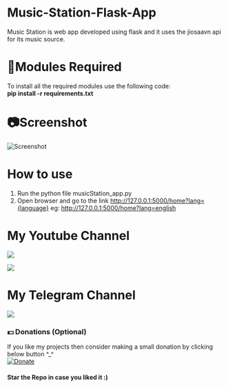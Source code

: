 # Music-Station-Flask-App
Music Station is web app developed using flask and it uses the jiosaavn api for its music source.

# 📎Modules Required
To install all the required modules use the following code:
<br/>
<b>pip install -r requirements.txt</b>

# 📷Screenshot
![Screenshot](https://user-images.githubusercontent.com/68910039/95676295-bdcc7000-0bda-11eb-8344-4611e8280a63.jpg)

# How to use
1. Run the python file musicStation_app.py
2. Open browser and go to the link http://127.0.0.1:5000/home?lang={language} eg: http://127.0.0.1:5000/home?lang=english

# My Youtube Channel
[![](https://img.shields.io/badge/Subscribe-red?style=for-the-badge&logo=YouTube)](https://www.youtube.com/channel/UCVGasc5jr45eZUpZNHvbtWQ)

[![](https://img.shields.io/youtube/channel/subscribers/UCVGasc5jr45eZUpZNHvbtWQ?style=social)](https://www.youtube.com/channel/UCVGasc5jr45eZUpZNHvbtWQ)

# My Telegram Channel
[![](https://img.shields.io/badge/Telegram-Join%20Now-blue?style=for-the-badge&logo=Telegram)](https://t.me/cracked4free)

### 💵 Donations (Optional)
If you like my projects then consider making a small donation by clicking below button ^_^
<br/>
[![Donate](https://img.shields.io/badge/Donate-PayPal-blue.svg)](https://www.paypal.com/paypalme/henryrics)

#### Star the Repo in case you liked it :)
